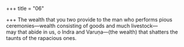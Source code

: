 +++
title = "06"

+++
The wealth that you two provide to the man who performs pious  ceremonies—wealth consisting of goods and much livestock—  
may that abide in us, o Indra and Varuṇa—(the wealth) that shatters the  taunts of the rapacious ones.  